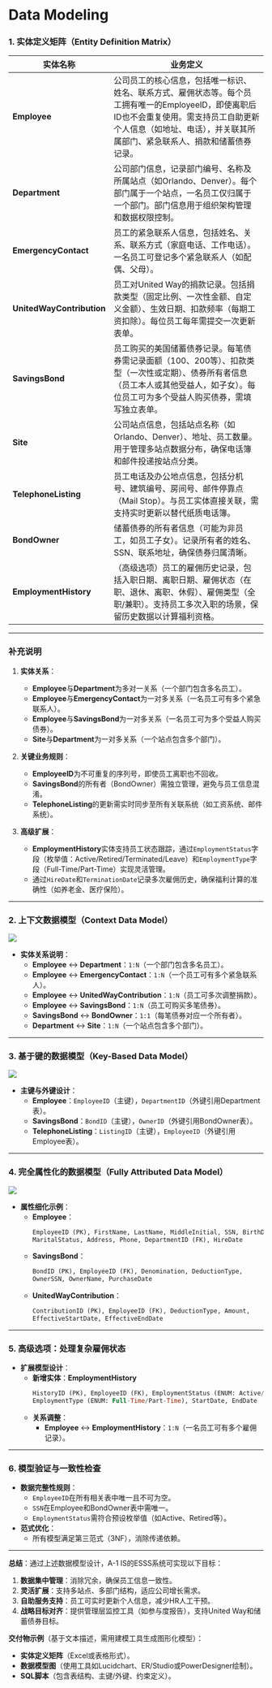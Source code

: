 # Data Modeling

### **1. 实体定义矩阵（Entity Definition Matrix）**  
| **实体名称**          | **业务定义**                                                                 |
|-----------------------|----------------------------------------------------------------------------|
| **Employee**          | 公司员工的核心信息，包括唯一标识、姓名、联系方式、雇佣状态等。每个员工拥有唯一的EmployeeID，即使离职后ID也不会重复使用。需支持员工自助更新个人信息（如地址、电话），并关联其所属部门、紧急联系人、捐款和储蓄债券记录。                                       | 
| **Department**        | 公司部门信息，记录部门编号、名称及所属站点（如Orlando、Denver）。每个部门属于一个站点，一名员工仅归属于一个部门。部门信息用于组织架构管理和数据权限控制。                                               |
| **EmergencyContact**  | 员工的紧急联系人信息，包括姓名、关系、联系方式（家庭电话、工作电话）。一名员工可登记多个紧急联系人（如配偶、父母）。                                           | 
| **UnitedWayContribution** | 员工对United Way的捐款记录。包括捐款类型（固定比例、一次性金额、自定义金额）、生效日期、扣款频率（每期工资扣除）。每位员工每年需提交一次更新表单。                            | 
| **SavingsBond**       | 员工购买的美国储蓄债券记录。每笔债券需记录面额（$100、$200等）、扣款类型（一次性或定期）、债券所有者信息（员工本人或其他受益人，如子女）。每位员工可为多个受益人购买债券，需填写独立表单。                              |
| **Site**              | 公司站点信息，包括站点名称（如Orlando、Denver）、地址、员工数量。用于管理多站点数据分布，确保电话簿和邮件投递按站点分类。                                    |
| **TelephoneListing**  | 员工电话及办公地点信息，包括分机号、建筑编号、房间号、邮件停靠点（Mail Stop）。与员工实体直接关联，需支持实时更新以替代纸质电话簿。                                        |
| **BondOwner**         | 储蓄债券的所有者信息（可能为非员工，如员工子女）。记录所有者的姓名、SSN、联系地址，确保债券归属清晰。                                   |
| **EmploymentHistory**         | （高级选项）员工的雇佣历史记录，包括入职日期、离职日期、雇佣状态（在职、退休、离职、休假）、雇佣类型（全职/兼职）。支持员工多次入职的场景，保留历史数据以计算福利资格。                                   |
---

### 补充说明  
1. **实体关系**：  
   - **Employee**与**Department**为多对一关系（一个部门包含多名员工）。  
   - **Employee**与**EmergencyContact**为一对多关系（一名员工可有多个紧急联系人）。  
   - **Employee**与**SavingsBond**为一对多关系（一名员工可为多个受益人购买债券）。  
   - **Site**与**Department**为一对多关系（一个站点包含多个部门）。  

2. **关键业务规则**：  
   - **EmployeeID**为不可重复的序列号，即使员工离职也不回收。  
   - **SavingsBond**的所有者（BondOwner）需独立管理，避免与员工信息混淆。  
   - **TelephoneListing**的更新需实时同步至所有关联系统（如工资系统、邮件系统）。  

3. **高级扩展**：  
   - **EmploymentHistory**实体支持员工状态跟踪，通过`EmploymentStatus`字段（枚举值：Active/Retired/Terminated/Leave）和`EmploymentType`字段（Full-Time/Part-Time）实现灵活管理。  
   - 通过`HireDate`和`TerminationDate`记录多次雇佣历史，确保福利计算的准确性（如养老金、医疗保险）。  

---

### **2. 上下文数据模型（Context Data Model）**  
![](https://via.placeholder.com/800x400.png?text=Context+Data+Model+Diagram)  
- **实体关系说明**：  
  - **Employee** ↔ **Department**：`1:N`（一个部门包含多名员工）。  
  - **Employee** ↔ **EmergencyContact**：`1:N`（一个员工可有多个紧急联系人）。  
  - **Employee** ↔ **UnitedWayContribution**：`1:N`（员工可多次调整捐款）。  
  - **Employee** ↔ **SavingsBond**：`1:N`（员工可购买多笔债券）。  
  - **SavingsBond** ↔ **BondOwner**：`1:1`（每笔债券对应一个所有者）。  
  - **Department** ↔ **Site**：`1:N`（一个站点包含多个部门）。  

---

### **3. 基于键的数据模型（Key-Based Data Model）**  
![](https://via.placeholder.com/800x400.png?text=Key-Based+Data+Model+Diagram)  
- **主键与外键设计**：  
  - **Employee**：`EmployeeID`（主键），`DepartmentID`（外键引用Department表）。  
  - **SavingsBond**：`BondID`（主键），`OwnerID`（外键引用BondOwner表）。  
  - **TelephoneListing**：`ListingID`（主键），`EmployeeID`（外键引用Employee表）。  

---

### **4. 完全属性化的数据模型（Fully Attributed Data Model）**  
![](https://via.placeholder.com/800x400.png?text=Fully+Attributed+Data+Model+Diagram)  
- **属性细化示例**：  
  - **Employee**：  
    ```sql  
    EmployeeID (PK), FirstName, LastName, MiddleInitial, SSN, BirthDate,  
    MaritalStatus, Address, Phone, DepartmentID (FK), HireDate  
    ```  
  - **SavingsBond**：  
    ```sql  
    BondID (PK), EmployeeID (FK), Denomination, DeductionType,  
    OwnerSSN, OwnerName, PurchaseDate  
    ```  
  - **UnitedWayContribution**：  
    ```sql  
    ContributionID (PK), EmployeeID (FK), DeductionType, Amount,  
    EffectiveStartDate, EffectiveEndDate  
    ```  

---

### **5. 高级选项：处理复杂雇佣状态**  
- **扩展模型设计**：  
  - **新增实体**：**EmploymentHistory**  
    ```sql  
    HistoryID (PK), EmployeeID (FK), EmploymentStatus (ENUM: Active/Retired/Terminated/Leave),  
    EmploymentType (ENUM: Full-Time/Part-Time), StartDate, EndDate  
    ```  
  - **关系调整**：  
    - **Employee** ↔ **EmploymentHistory**：`1:N`（一名员工可有多个雇佣记录）。  

---

### **6. 模型验证与一致性检查**  
- **数据完整性规则**：  
  - `EmployeeID`在所有相关表中唯一且不可为空。  
  - `SSN`在Employee和BondOwner表中需唯一。  
  - `EmploymentStatus`需符合预设枚举值（如Active、Retired等）。  
- **范式优化**：  
  - 所有模型满足第三范式（3NF），消除传递依赖。  

--- 

**总结**：通过上述数据模型设计，A-1 IS的ESSS系统可实现以下目标：  
1. **数据集中管理**：消除冗余，确保员工信息一致性。  
2. **灵活扩展**：支持多站点、多部门结构，适应公司增长需求。  
3. **自助服务支持**：员工可实时更新个人信息，减少HR人工干预。  
4. **战略目标对齐**：提供管理层监控工具（如参与度报告），支持United Way和储蓄债券目标。  

**交付物示例**（基于文本描述，需用建模工具生成图形化模型）：  
- **实体定义矩阵**（Excel或表格形式）。  
- **数据模型图**（使用工具如Lucidchart、ER/Studio或PowerDesigner绘制）。  
- **SQL脚本**（包含表结构、主键/外键、约束定义）。
